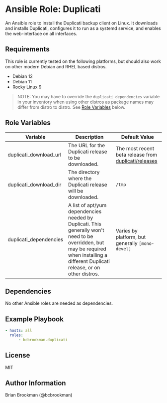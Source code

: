 # Ansible Role: Duplicati

An Ansible role to install the Duplicati backup client on Linux. It downloads and installs Duplicati, configures it to run as a systemd service, and enables the web-interface on all interfaces.

## Requirements

This role is currently tested on the following platforms, but should also work on other modern Debian and RHEL based distros.

- Debian 12
- Debian 11
- Rocky Linux 9

> NOTE: You may have to override the `duplicati_dependencies` variable in your inventory when using other distros as package names may differ from distro to distro. See [Role Variables](#role-variables) below.

## Role Variables

|Variable|Description|Default Value|
|--------|-----------|-------|
|duplicati_download_url|The URL for the Duplicati release to be downloaded.|The most recent beta release from [duplicati/releases](https://github.com/duplicati/duplicati/releases)|
|duplicati_download_dir|The directory where the Duplicati release will be downloaded.|`/tmp`|
|duplicati_dependencies|A list of apt/yum dependencies needed by Duplicati. This generally won't need to be overridden, but may be required when installing a different Duplicati release, or on other distros.|Varies by platform, but generally `[mono-devel]`|

## Dependencies

No other Ansible roles are needed as dependencies.

## Example Playbook

```yaml
- hosts: all
  roles:
      - bcbrookman.duplicati
```

## License

MIT

## Author Information

Brian Brookman (@bcbrookman)
